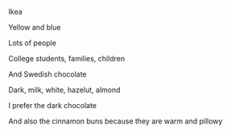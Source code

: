 Ikea

Yellow and blue

Lots of people

College students, families, children

And Swedish chocolate

Dark, milk, white, hazelut, almond

I prefer the dark chocolate

And also the cinnamon buns because they are warm and pillowy
